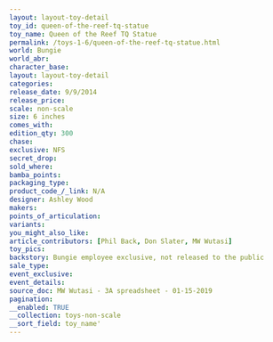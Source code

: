 ```yaml
---
layout: layout-toy-detail 
toy_id: queen-of-the-reef-tq-statue
toy_name: Queen of the Reef TQ Statue
permalink: /toys-1-6/queen-of-the-reef-tq-statue.html
world: Bungie
world_abr: 
character_base: 
layout: layout-toy-detail
categories: 
release_date: 9/9/2014
release_price: 
scale: non-scale
size: 6 inches
comes_with: 
edition_qty: 300
chase: 
exclusive: NFS
secret_drop: 
sold_where: 
bamba_points: 
packaging_type: 
product_code_/_link: N/A
designer: Ashley Wood
makers: 
points_of_articulation: 
variants: 
you_might_also_like: 
article_contributors: [Phil Back, Don Slater, MW Wutasi]
toy_pics: 
backstory: Bungie employee exclusive, not released to the public
sale_type: 
event_exclusive: 
event_details: 
source_doc: MW Wutasi - 3A spreadsheet - 01-15-2019
pagination: 
__enabled: TRUE
__collection: toys-non-scale
__sort_field: toy_name'
---
```

